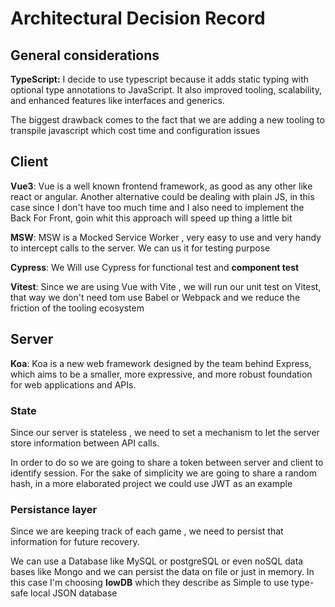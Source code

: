 # Architectural Decision Record

## General considerations

**TypeScript:**
I decide to use typescript because it adds static typing with optional type annotations to JavaScript. It also
improved tooling, scalability, and enhanced features like interfaces and generics.

The biggest drawback comes to the fact that we are adding a new tooling to transpile javascript which cost time and configuration issues

## Client

**Vue3**: Vue is a well known frontend framework, as good as any other like react or angular.
Another alternative could be dealing with plain JS, in this case since I don't have too much time and I also need to implement the Back For Front, goin whit this approach will speed up thing a little bit

**MSW**: MSW is a Mocked Service Worker , very easy to use and very handy to intercept calls to the server.
We can us it for testing purpose

**Cypress**: We Will use Cypress for functional test and **component test**

**Vitest**: Since we are using Vue with Vite , we will run our unit test on Vitest, that way we don't need tom use Babel or Webpack and we reduce the friction of the tooling ecosystem

## Server

**Koa**: Koa is a new web framework designed by the team behind Express, which aims to be a smaller, more expressive, and more robust foundation for web applications and APIs.

### State

Since our server is stateless , we need to set a mechanism to let the server store information between API calls.

In order to do so we are going to share a token between server and client to identify session. For the sake of simplicity we are going to share a random hash, in a more elaborated project we could use JWT as an example

### Persistance layer

Since we are keeping track of each game , we need to persist that information for future recovery.

We can use a Database like MySQL or postgreSQL or even noSQL data bases like Mongo and we can persist the data on file or just in memory.
In this case I'm choosing **lowDB** which they describe as Simple to use type-safe local JSON database
